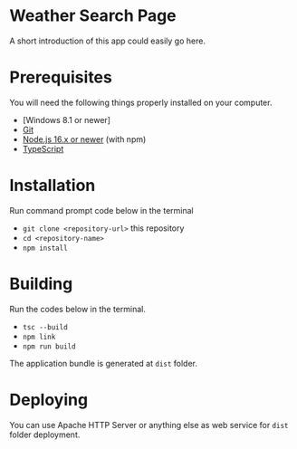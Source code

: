 # Weather Search Page

A short introduction of this app could easily go here.

# Prerequisites

You will need the following things properly installed on your computer.

* [Windows 8.1 or newer]
* [Git](https://git-scm.com/)
* [Node.js 16.x or newer](https://nodejs.org/) (with npm)
* [TypeScript](https://www.typescriptlang.org/)

# Installation

Run command prompt code below in the terminal

* `git clone <repository-url>` this repository
* `cd <repository-name>`
* `npm install`

# Building

Run the codes below in the terminal.

* `tsc --build`
* `npm link`
* `npm run build`

The application bundle is generated at `dist` folder.

# Deploying

You can use Apache HTTP Server or anything else as web service for `dist` folder deployment.
